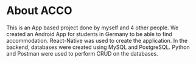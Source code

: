 # About ACCO

This is an App based project done by myself and 4 other people. We created an Android App for students in Germany to be able to find accommodation. React-Native was used to create the application. In the backend, databases were created using MySQL and PostgreSQL. Python and Postman were used to perform CRUD on the databases.
